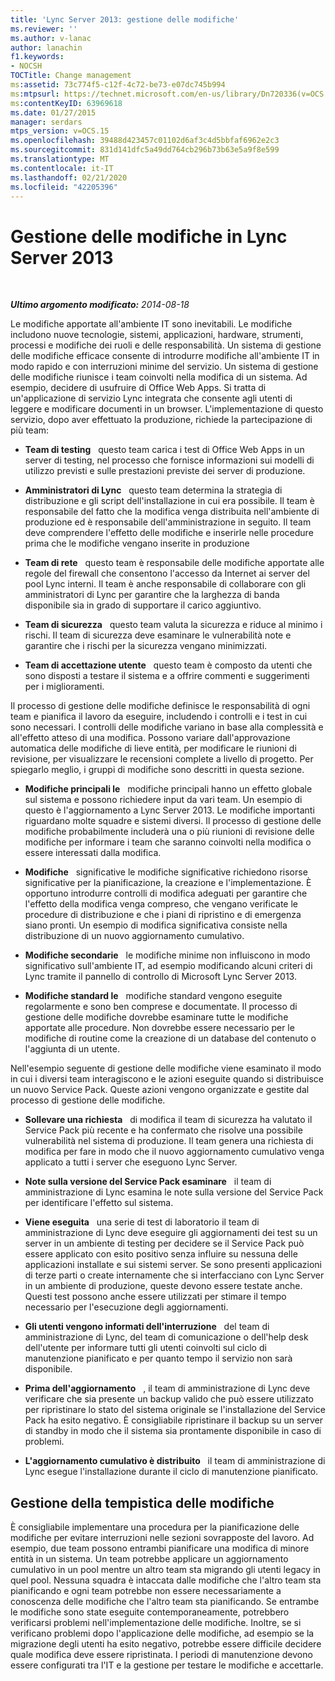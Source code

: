 ```yaml
---
title: 'Lync Server 2013: gestione delle modifiche'
ms.reviewer: ''
ms.author: v-lanac
author: lanachin
f1.keywords:
- NOCSH
TOCTitle: Change management
ms:assetid: 73c774f5-c12f-4c72-be73-e07dc745b994
ms:mtpsurl: https://technet.microsoft.com/en-us/library/Dn720336(v=OCS.15)
ms:contentKeyID: 63969618
ms.date: 01/27/2015
manager: serdars
mtps_version: v=OCS.15
ms.openlocfilehash: 39488d423457c01102d6af3c4d5bbfaf6962e2c3
ms.sourcegitcommit: 831d141dfc5a49dd764cb296b73b63e5a9f8e599
ms.translationtype: MT
ms.contentlocale: it-IT
ms.lasthandoff: 02/21/2020
ms.locfileid: "42205396"
---
```

<div data-xmlns="http://www.w3.org/1999/xhtml">

<div class="topic" data-xmlns="http://www.w3.org/1999/xhtml" data-msxsl="urn:schemas-microsoft-com:xslt" data-cs="https://msdn.microsoft.com/">

<div data-asp="https://msdn2.microsoft.com/asp">

# <a name="change-management-in-lync-server-2013"></a>Gestione delle modifiche in Lync Server 2013

</div>

<div id="mainSection">

<div id="mainBody">

<span> </span>

_**Ultimo argomento modificato:** 2014-08-18_

Le modifiche apportate all'ambiente IT sono inevitabili. Le modifiche includono nuove tecnologie, sistemi, applicazioni, hardware, strumenti, processi e modifiche dei ruoli e delle responsabilità. Un sistema di gestione delle modifiche efficace consente di introdurre modifiche all'ambiente IT in modo rapido e con interruzioni minime del servizio. Un sistema di gestione delle modifiche riunisce i team coinvolti nella modifica di un sistema. Ad esempio, decidere di usufruire di Office Web Apps. Si tratta di un'applicazione di servizio Lync integrata che consente agli utenti di leggere e modificare documenti in un browser. L'implementazione di questo servizio, dopo aver effettuato la produzione, richiede la partecipazione di più team:

  - **Team di testing**   questo team carica i test di Office Web Apps in un server di testing, nel processo che fornisce informazioni sui modelli di utilizzo previsti e sulle prestazioni previste dei server di produzione.

  - **Amministratori di Lync**   questo team determina la strategia di distribuzione e gli script dell'installazione in cui era possibile. Il team è responsabile del fatto che la modifica venga distribuita nell'ambiente di produzione ed è responsabile dell'amministrazione in seguito. Il team deve comprendere l'effetto delle modifiche e inserirle nelle procedure prima che le modifiche vengano inserite in produzione

  - **Team di rete**   questo team è responsabile delle modifiche apportate alle regole del firewall che consentono l'accesso da Internet ai server del pool Lync interni. Il team è anche responsabile di collaborare con gli amministratori di Lync per garantire che la larghezza di banda disponibile sia in grado di supportare il carico aggiuntivo.

  - **Team di sicurezza**   questo team valuta la sicurezza e riduce al minimo i rischi. Il team di sicurezza deve esaminare le vulnerabilità note e garantire che i rischi per la sicurezza vengano minimizzati.

  - **Team di accettazione utente**   questo team è composto da utenti che sono disposti a testare il sistema e a offrire commenti e suggerimenti per i miglioramenti.

Il processo di gestione delle modifiche definisce le responsabilità di ogni team e pianifica il lavoro da eseguire, includendo i controlli e i test in cui sono necessari. I controlli delle modifiche variano in base alla complessità e all'effetto atteso di una modifica. Possono variare dall'approvazione automatica delle modifiche di lieve entità, per modificare le riunioni di revisione, per visualizzare le recensioni complete a livello di progetto. Per spiegarlo meglio, i gruppi di modifiche sono descritti in questa sezione.

  - **Modifiche principali le**   modifiche principali hanno un effetto globale sul sistema e possono richiedere input da vari team. Un esempio di questo è l'aggiornamento a Lync Server 2013. Le modifiche importanti riguardano molte squadre e sistemi diversi. Il processo di gestione delle modifiche probabilmente includerà una o più riunioni di revisione delle modifiche per informare i team che saranno coinvolti nella modifica o essere interessati dalla modifica.

  - **Modifiche**   significative le modifiche significative richiedono risorse significative per la pianificazione, la creazione e l'implementazione. È opportuno introdurre controlli di modifica adeguati per garantire che l'effetto della modifica venga compreso, che vengano verificate le procedure di distribuzione e che i piani di ripristino e di emergenza siano pronti. Un esempio di modifica significativa consiste nella distribuzione di un nuovo aggiornamento cumulativo.

  - **Modifiche secondarie**   le modifiche minime non influiscono in modo significativo sull'ambiente IT, ad esempio modificando alcuni criteri di Lync tramite il pannello di controllo di Microsoft Lync Server 2013.

  - **Modifiche standard le**   modifiche standard vengono eseguite regolarmente e sono ben comprese e documentate. Il processo di gestione delle modifiche dovrebbe esaminare tutte le modifiche apportate alle procedure. Non dovrebbe essere necessario per le modifiche di routine come la creazione di un database del contenuto o l'aggiunta di un utente.

Nell'esempio seguente di gestione delle modifiche viene esaminato il modo in cui i diversi team interagiscono e le azioni eseguite quando si distribuisce un nuovo Service Pack. Queste azioni vengono organizzate e gestite dal processo di gestione delle modifiche.

  - **Sollevare una richiesta**   di modifica il team di sicurezza ha valutato il Service Pack più recente e ha confermato che risolve una possibile vulnerabilità nel sistema di produzione. Il team genera una richiesta di modifica per fare in modo che il nuovo aggiornamento cumulativo venga applicato a tutti i server che eseguono Lync Server.

  - **Note sulla versione del Service Pack esaminare**   il team di amministrazione di Lync esamina le note sulla versione del Service Pack per identificare l'effetto sul sistema.

  - **Viene eseguita**   una serie di test di laboratorio il team di amministrazione di Lync deve eseguire gli aggiornamenti dei test su un server in un ambiente di testing per decidere se il Service Pack può essere applicato con esito positivo senza influire su nessuna delle applicazioni installate e sui sistemi server. Se sono presenti applicazioni di terze parti o create internamente che si interfacciano con Lync Server in un ambiente di produzione, queste devono essere testate anche. Questi test possono anche essere utilizzati per stimare il tempo necessario per l'esecuzione degli aggiornamenti.

  - **Gli utenti vengono informati dell'interruzione**   del team di amministrazione di Lync, del team di comunicazione o dell'help desk dell'utente per informare tutti gli utenti coinvolti sul ciclo di manutenzione pianificato e per quanto tempo il servizio non sarà disponibile.

  - **Prima dell'aggiornamento**   , il team di amministrazione di Lync deve verificare che sia presente un backup valido che può essere utilizzato per ripristinare lo stato del sistema originale se l'installazione del Service Pack ha esito negativo. È consigliabile ripristinare il backup su un server di standby in modo che il sistema sia prontamente disponibile in caso di problemi.

  - **L'aggiornamento cumulativo è distribuito**   il team di amministrazione di Lync esegue l'installazione durante il ciclo di manutenzione pianificato.

<div>

## <a name="managing-the-timing-of-changes"></a>Gestione della tempistica delle modifiche

È consigliabile implementare una procedura per la pianificazione delle modifiche per evitare interruzioni nelle sezioni sovrapposte del lavoro. Ad esempio, due team possono entrambi pianificare una modifica di minore entità in un sistema. Un team potrebbe applicare un aggiornamento cumulativo in un pool mentre un altro team sta migrando gli utenti legacy in quel pool. Nessuna squadra è intaccata dalle modifiche che l'altro team sta pianificando e ogni team potrebbe non essere necessariamente a conoscenza delle modifiche che l'altro team sta pianificando. Se entrambe le modifiche sono state eseguite contemporaneamente, potrebbero verificarsi problemi nell'implementazione delle modifiche. Inoltre, se si verificano problemi dopo l'applicazione delle modifiche, ad esempio se la migrazione degli utenti ha esito negativo, potrebbe essere difficile decidere quale modifica deve essere ripristinata. I periodi di manutenzione devono essere configurati tra l'IT e la gestione per testare le modifiche e accettarle.

</div>

</div>

<span> </span>

</div>

</div>

</div>

